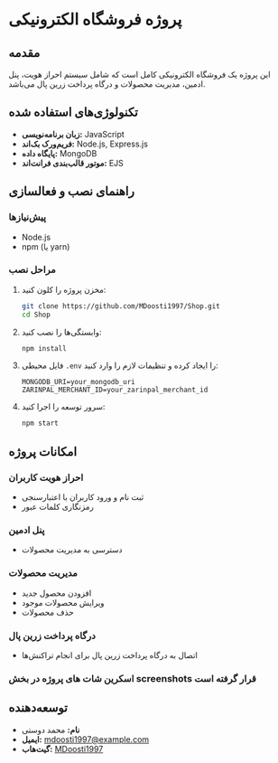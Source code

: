 # پروژه فروشگاه الکترونیکی

## مقدمه
این پروژه یک فروشگاه الکترونیکی کامل است که شامل سیستم احراز هویت، پنل ادمین، مدیریت محصولات و درگاه پرداخت زرین پال می‌باشد.

## تکنولوژی‌های استفاده شده
- **زبان برنامه‌نویسی:** JavaScript
- **فریم‌ورک بک‌اند:** Node.js, Express.js
- **پایگاه داده:** MongoDB
- **موتور قالب‌بندی فرانت‌اند:** EJS

## راهنمای نصب و فعالسازی

### پیش‌نیازها
- Node.js
- npm (یا yarn)

### مراحل نصب
1. مخزن پروژه را کلون کنید:
    ```bash
    git clone https://github.com/MDoosti1997/Shop.git
    cd Shop
    ```

2. وابستگی‌ها را نصب کنید:
    ```bash
    npm install
    ```

3. فایل محیطی `.env` را ایجاد کرده و تنظیمات لازم را وارد کنید:
    ```
    MONGODB_URI=your_mongodb_uri
    ZARINPAL_MERCHANT_ID=your_zarinpal_merchant_id
    ```

4. سرور توسعه را اجرا کنید:
    ```bash
    npm start
    ```

## امکانات پروژه
### احراز هویت کاربران
- ثبت نام و ورود کاربران با اعتبارسنجی
- رمزنگاری کلمات عبور

### پنل ادمین
- دسترسی به مدیریت محصولات

### مدیریت محصولات
- افزودن محصول جدید
- ویرایش محصولات موجود
- حذف محصولات

### درگاه پرداخت زرین پال
- اتصال به درگاه پرداخت زرین پال برای انجام تراکنش‌ها

### اسکرین شات های پروژه در بخش screenshots قرار گرفته است


## توسعه‌دهنده
- **نام:** محمد دوستی
- **ایمیل:** mdoosti1997@example.com
- **گیت‌هاب:** [MDoosti1997](https://github.com/MDoosti1997)

